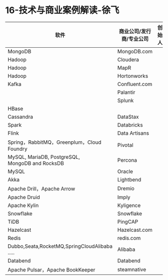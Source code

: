 # 16-技术与商业案例解读-徐飞

| 软件                                              | 商业公司/发行商/专业公司 | 创始人 |
| ----------------------------------------------------- | ------------------------ | ------ |
| MongoDB                                               | MongoDB.com              |        |
| Hadoop                                                | Cloudera                 |        |
| Hadoop                                                | MapR                     |        |
| Hadoop                                                | Hortonworks              |        |
| Kafka                                                 | Confluent.com            |        |
|                                                       | Palantir                 |        |
|                                                       | Splunk                   |        |
| HBase                                                 |                          |        |
| Cassandra                                             | DataStax                 |        |
| Spark                                                 | Databricks               |        |
| Flink                                                 | Data Artisans            |        |
| Spring，RabbitMQ，Greenplum，Cloud Foundry            | Pivotal                  |        |
| MySQL, MariaDB, PostgreSQL, <br />MongoDB and RocksDB | Percona                  |        |
| MySQL                                                 | Oracle                   |        |
| Akka                                                  | Lightbend                |        |
| Apache Drill，Apache Arrow                            | Dremio                   |        |
| Apache Druid                                          | Imply                    |        |
| Apache Kylin                                          | Kyligence                |        |
| Snowflake                                             | Snowflake                |        |
| TiDB                                                  | PingCAP                  |        |
| Hazelcast                                             | Hazelcast.com            |        |
| Redis                                                 | redis.com                |        |
| Dubbo,Seata,RocketMQ,SpringCloudAlibaba .....         | Alibaba                  |        |
| Databend                                              | Databend                 |        |
| Apache Pulsar，Apache BookKeeper                      | steamnative              |        |

